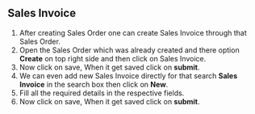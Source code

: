 ## Sales Invoice
 1. After creating Sales Order one can create Sales Invoice through that Sales Order.
 2. Open the Sales Order which was already created and there option **Create** on top right side and then click on Sales Invoice.
 3. Now click on save, When it get saved click on **submit**.
 4. We can even add new Sales Invoice directly for that search **Sales Invoice** in the search box then click on **New**.
 5. Fill all the required details in the respective fields.
 6. Now click on save, When it get saved click on **submit**.

